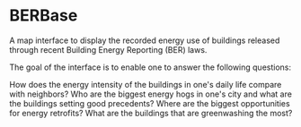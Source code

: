 # BERBase
A map interface to display the recorded energy use of buildings released through recent Building Energy Reporting (BER) laws.

The goal of the interface is to enable one to answer the following questions:

How does the energy intensity of the buildings in one's daily life compare with neighbors?
Who are the biggest energy hogs in one's city and what are the buildings setting good precedents?
Where are the biggest opportunities for energy retrofits?
What are the buildings that are greenwashing the most?
